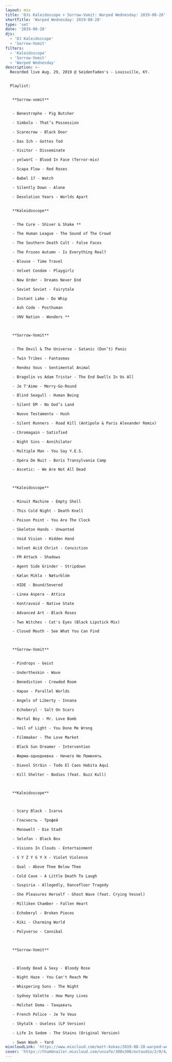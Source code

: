 ```yaml
---
layout: mix
title: 'DJs Kaleidoscope + Sorrow-Vomit: Warped Wednesday: 2019-08-28'
shortTitle: 'Warped Wednesday: 2019-08-28'
type: 'set'
date: '2019-08-28'
djs:
  - 'DJ Kaleidoscope'
  - 'Sorrow-Vomit'
filters:
  - 'Kaleidoscope'
  - 'Sorrow-Vomit'
  - 'Warped Wednesday'
description: >-
  Recorded live Aug. 29, 2019 @ Seidenfaden's - Louisville, KY.


  Playlist:


   **Sorrow-vomit**


   - Benestrophe - Pig Butcher

   - Simbolo - That’s Possession

   - Scarecrow - Black Door

   - Das Ich - Gottes Tod

   - Visitor - Disseminate

   - yelworC - Blood In Face (Terror-mix)

   - Scapa Flow - Red Roses

   - Babel 17 - Watch

   - Silently Down - Alone

   - Desolation Years - Worlds Apart


   **Kaleidoscope**


   - The Cure - Shiver & Shake **

   - The Human League - The Sound of The Crowd

   - The Southern Death Cult - False Faces

   - The Frozen Autumn - Is Everything Real?

   - Blouse - Time Travel

   - Velvet Condom - Playgirlz

   - New Order - Dreams Never End

   - Soviet Soviet - Fairytale

   - Instant Lake - Do Whip

   - Ash Code - Posthuman

   - VNV Nation - Wonders **



   **Sorrow-Vomit**


   - The Devil & The Universe - Satanic (Don’t) Panic

   - Twin Tribes - Fantasmas

   - Rendez Vous - Sentimental Animal

   - Bragolin vs Adam Tristar - The End Dwells In Us All

   - Je T'Aime - Merry-Go-Round

   - Blind Seagull - Human Being

   - Silent EM - No God’s Land

   - Nuovo Testamento - Hush

   - Silent Runners - Road Kill (Antipole & Paris Alexander Remix)

   - Chromagain - Satisfied

   - Night Sins - Annihilator

   - Multiple Man - You Say Y.E.S.

   - Opéra De Nuit - Boris Transylvania Camp

   - Ascetic: - We Are Not All Dead



   **Kaleidoscope**


   - Minuit Machine - Empty Shell

   - This Cold Night - Death Knell

   - Poison Point - You Are The Clock

   - Skeleton Hands - Unwanted

   - Void Vision - Hidden Hand

   - Velvet Acid Christ - Conviction

   - FM Attack - Shadows

   - Agent Side Grinder - Stripdown

   - Kælan Mikla - Næturblóm

   - HIDE - Bound/Severed

   - Linea Aspera - Attica

   - Kontravoid - Native State

   - Advanced Art - Black Roses

   - Two Witches - Cat's Eyes (Black Lipstick Mix)

   - Closed Mouth - See What You Can Find



   **Sorrow-Vomit**


   - Pindrops - Geist

   - Undertheskin - Wave

   - Benediction - Crowded Room

   - Hapax - Parallel Worlds

   - Angels of Liberty - Innana

   - Echoberyl - Salt On Scars

   - Mortal Boy - Mr. Love Bomb

   - Veil of Light - You Done Me Wrong

   - Filmmaker - The Love Market

   - Black Sun Dreamer - Intervention

   - Фирма-однодневка - Ничего Не Поменять

   - Diavol Strâin - Todo El Caos Habita Aquí

   - Kill Shelter - Bodies (feat. Buzz Kull)



   **Kaleidoscope**



   - Scary Black - Icarus

   - Гласность - Трофей

   - Monowelt - Die Stadt

   - Selofan - Black Box

   - Visions In Clouds - Entertainment

   - S Y Z Y G Y X - Violet Violence

   - Qual - Above Thee Below Thee

   - Cold Cave - A Little Death To Laugh

   - Suspiria - Allegedly, Dancefloor Tragedy

   - She Pleasures Herself - Ghost Wave (feat. Crying Vessel)

   - Milliken Chamber - Fallen Heart

   - Echoberyl - Broken Pieces

   - Riki - Charming World

   - Polyverso - Cannibal



   **Sorrow-Vomit**



   - Bloody Dead & Sexy - Bloody Rose

   - Night Haze - You Can't Reach Me

   - Whispering Sons - The Night

   - Sydney Valette - How Many Lives

   - Molchat Doma - Танцевать

   - French Police - Je Te Veux

   - Shytalk - Useless (LP Version)

   - Life In Sodom - The Stains (Original Version)

   - Swan Wash - Yard
mixcloudLink: 'https://www.mixcloud.com/matt-kokas/2019-08-28-warped-wednesday-djs-kaleidosope-and-sorrow-vomit-seidenfadens-louisville-ky'
cover: 'https://thumbnailer.mixcloud.com/unsafe/300x300/extaudio/2/0/4/b/3b29-74b4-43b5-8544-7a0e32476707'
---
```

